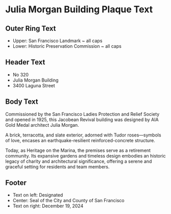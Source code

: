 # Julia Morgan Building Plaque Text

## Outer Ring Text

* Upper: San Francisco Landmark ~ all caps
* Lower: Historic Preservation Commission ~ all caps

## Header Text

* No 320
* Julia Morgan Building
* 3400 Laguna Street

## Body Text

Commissioned by the San Francisco Ladies
Protection and Relief Society and opened in 1925, 
this Jacobean Revival building was designed by
AIA Gold Medal architect Julia Morgan.

A brick, terracotta, and slate exterior, adorned 
with Tudor roses—symbols of love, encases an 
earthquake-resilient reinforced-concrete structure.

Today, as Heritage on the Marina, the premises serve
as a retirement community. Its expansive gardens and
timeless design embodies an historic legacy of charity
and architectural significance, offering a serene
and graceful setting for residents and team members.

## Footer

* Text on left: Designated
* Center: Seal of the City and County of San Francisco
* Text on right: December 19, 2024